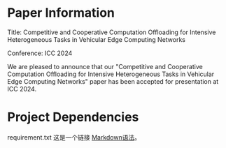 # Paper Information

Title: Competitive and Cooperative Computation Offloading for Intensive Heterogeneous Tasks in Vehicular Edge Computing Networks

Conference: ICC 2024

We are pleased to announce that our "Competitive and Cooperative Computation Offloading for Intensive Heterogeneous Tasks in Vehicular Edge Computing Networks" paper has been accepted for presentation at ICC 2024.

# Project Dependencies

requirement.txt
这是一个链接 [Markdown语法](https://markdown.com.cn "最好的markdown教程")。

